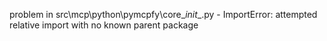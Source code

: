 problem in src\mcp\python\pymcpfy\core\__init__.py - ImportError: attempted relative import with no known parent package
